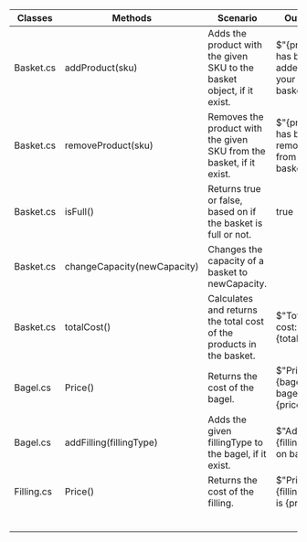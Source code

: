 ﻿| Classes    | Methods                     | Scenario                                                               | Outputs                                         |
|------------|-----------------------------|------------------------------------------------------------------------|-------------------------------------------------|
| Basket.cs  | addProduct(sku)             | Adds the product with the given SKU to the basket object, if it exist. | $"{product} has been added to your basket!"     |
| Basket.cs  | removeProduct(sku)          | Removes the product with the given SKU from the basket, if it exist.   | $"{product} has been removed from your basket!" |
| Basket.cs  | isFull()                    | Returns true or false, based on if the basket is full or not.          | true || false                                   |
| Basket.cs  | changeCapacity(newCapacity) | Changes the capacity of a basket to newCapacity.                       |                                                 |
| Basket.cs  | totalCost()                 | Calculates and returns the total cost of the products in the basket.   | $"Total cost: {totalCost}!"                     |
| Bagel.cs   | Price()                     | Returns the cost of the bagel.                                         | $"Price of {bagelType} bagel is {price}!"       |
| Bagel.cs   | addFilling(fillingType)     | Adds the given fillingType to the bagel, if it exist.                  | $"Added {fillingType} on bagel!"                |
| Filling.cs | Price()                     | Returns the cost of the filling.                                       | $"Price of {fillingType} is {price}"            |
|            |                             |                                                                        |                                                 |
|            |                             |                                                                        |                                                 |
|            |                             |                                                                        |                                                 |
|            |                             |                                                                        |                                                 |
|            |                             |                                                                        |                                                 |
|            |                             |                                                                        |                                                 |